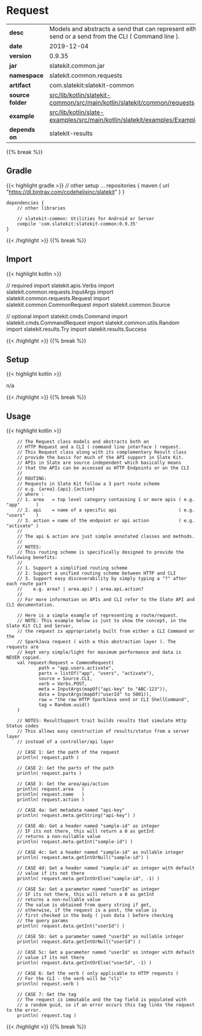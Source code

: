 
# Request

<table class="table table-striped table-bordered">
  <tbody>
    <tr>
      <td><strong>desc</strong></td>
      <td>Models and abstracts a send that can represent either an HTTP send or a send from the CLI ( Command line ).</td>
    </tr>
    <tr>
      <td><strong>date</strong></td>
      <td>2019-12-04</td>
    </tr>
    <tr>
      <td><strong>version</strong></td>
      <td>0.9.35</td>
    </tr>
    <tr>
      <td><strong>jar</strong></td>
      <td>slatekit.common.jar</td>
    </tr>
    <tr>
      <td><strong>namespace</strong></td>
      <td>slatekit.common.requests</td>
    </tr>
    <tr>
      <td><strong>artifact</strong></td>
      <td>com.slatekit:slatekit-common</td>
    </tr>
    <tr>
      <td><strong>source folder</strong></td>
      <td><a href="https://github.com/code-helix/slatekit/tree/master/src/lib/kotlin/slatekit-common/src/main/kotlin/slatekit/common/requests" class="url-ch">src/lib/kotlin/slatekit-common/src/main/kotlin/slatekit/common/requests</a></td>
    </tr>
    <tr>
      <td><strong>example</strong></td>
      <td><a href="https://github.com/code-helix/slatekit/tree/master/src/lib/kotlin/slatekit-examples/src/main/kotlin/slatekit/examples/Example_Request.kt" class="url-ch">src/lib/kotlin/slate-examples/src/main/kotlin/slatekit/examples/Example_Request.kt</a></td>
    </tr>
    <tr>
      <td><strong>depends on</strong></td>
      <td> slatekit-results</td>
    </tr>
  </tbody>
</table>
{{% break %}}

## Gradle
{{< highlight gradle >}}
    // other setup ...
    repositories {
        maven { url  "https://dl.bintray.com/codehelixinc/slatekit" }
    }

    dependencies {
        // other libraries

        // slatekit-common: Utilities for Android or Server
        compile 'com.slatekit:slatekit-common:0.9.35'
    }

{{< /highlight >}}
{{% break %}}

## Import
{{< highlight kotlin >}}


// required 
import slatekit.apis.Verbs
import slatekit.common.requests.InputArgs
import slatekit.common.requests.Request
import slatekit.common.CommonRequest
import slatekit.common.Source


// optional 
import slatekit.cmds.Command
import slatekit.cmds.CommandRequest
import slatekit.common.utils.Random
import slatekit.results.Try
import slatekit.results.Success



{{< /highlight >}}
{{% break %}}

## Setup
{{< highlight kotlin >}}


n/a


{{< /highlight >}}
{{% break %}}

## Usage
{{< highlight kotlin >}}


        // The Request class models and abstracts both an
        // HTTP Request and a CLI ( command line interface ) request.
        // This Request class along with its complementary Result class
        // provide the basis for much of the API support in Slate Kit.
        // APIs in Slate are source independent which basically means
        // that the APIs can be accessed as HTTP Endpoints or on the CLI
        //
        // ROUTING:
        // Requests in Slate Kit follow a 3 part route scheme
        // e.g. {area}.{api}.{action}
        // where :
        // 1. area   = top level category containing 1 or more apis ( e.g. "app"      )
        // 2. api    = name of a specific api                       ( e.g. "users"    )
        // 3. action = name of the endpoint or api action           ( e.g. "activate" )
        //
        // The api & action are just simple annotated classes and methods.
        //
        // NOTES:
        // This routing scheme is specifically designed to provide the following benefits:
        //
        // 1. Support a simplified routing scheme
        // 2. Support a unified routing scheme between HTTP and CLI
        // 3. Support easy discoverability by simply typing a "?" after each route part
        //    e.g. area? | area.api? | area.api.action?
        //
        // For more information on APIs and CLI refer to the Slate API and CLI documentation.

        // Here is a simple example of representing a route/request.
        // NOTE: This example below is just to show the concept, in the Slate Kit CLI and Server,
        // the request is appropriately built from either a CLI Command or the
        // SparkJava request ( with a thin abstraction layer ). The requests are
        // kept very simple/light for maximum performance and data is NEVER copied.
        val request:Request = CommonRequest(
                path = "app.users.activate",
                parts = listOf("app", "users", "activate"),
                source = Source.CLI,
                verb = Verbs.POST,
                meta = InputArgs(mapOf("api-key" to "ABC-123")),
                data = InputArgs(mapOf("userId" to 5001)),
                raw = "the raw HTTP SparkJava send or CLI ShellCommand",
                tag = Random.uuid()
        )

        // NOTES: ResultSupport trait builds results that simulate Http Status codes
        // This allows easy construction of results/status from a server layer
        // instead of a controller/api layer

        // CASE 1: Get the path of the request
        println( request.path )

        // CASE 2: Get the parts of the path
        println( request.parts )

        // CASE 3: Get the area/api/action
        println( request.area   )
        println( request.name   )
        println( request.action )

        // CASE 4a: Get metadata named "api-key"
        println( request.meta.getString("api-key") )

        // CASE 4b: Get a header named "sample-id" as integer
        // IF its not there, this will return a 0 as getInt
        // returns a non-nullable value
        println( request.meta.getInt("sample-id") )

        // CASE 4c: Get a header named "sample-id" as nullable integer
        println( request.meta.getIntOrNull("sample-id") )

        // CASE 4d: Get a header named "sample-id" as integer with default
        // value if its not there
        println( request.meta.getIntOrElse("sample-id", -1) )

        // CASE 5a: Get a parameter named "userId" as integer
        // IF its not there, this will return a 0 as getInt
        // returns a non-nullable value
        // The value is obtained from query string if get,
        // otherwise, if the request is a post, the value is
        // first checked in the body ( json data ) before checking
        // the query params
        println( request.data.getInt("userId") )

        // CASE 5b: Get a parameter named "userId" as nullable integer
        println( request.data.getIntOrNull("userId") )

        // CASE 5c: Get a parameter named "userId" as integer with default
        // value if its not there
        println( request.data.getIntOrElse("userId", -1) )

        // CASE 6: Get the verb ( only applicable to HTTP requests )
        // For the CLI - the verb will be "cli"
        println( request.verb )

        // CASE 7: Get the tag
        // The request is immutable and the tag field is populated with
        // a random guid, so if an error occurs this tag links the request to the error.
        println( request.tag )
        

{{< /highlight >}}
{{% break %}}

